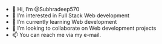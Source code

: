- 👋 Hi, I’m @Subhradeep570
- 👀 I’m interested in Full Stack Web development 
- 🌱 I’m currently learning Web development 
- 💞️ I’m looking to collaborate on Web development projects 
- 📫 You can reach me via my e-mail.

<!---
Subhradeep570/Subhradeep570 is a ✨ special ✨ repository because its `README.md` (this file) appears on your GitHub profile.
You can click the Preview link to take a look at your changes.
--->

